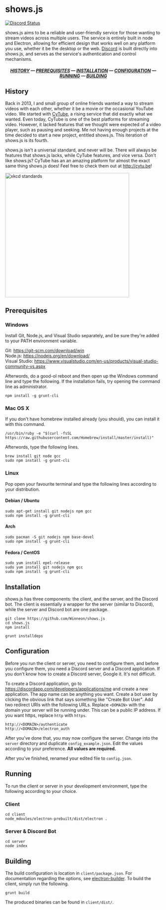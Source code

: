 # shows.js
[![Discord Status](https://discordapp.com/api/servers/182297613909884929/widget.png?style=banner5)](https://discord.gg/0118Fg96uP5eXQz2g)

shows.js aims to be a reliable and user-friendly service for those wanting to stream videos across multiple users. The service is entirely built in node and Electron, allowing for efficient design that works well on any platform you use, whether it be the desktop or the web. [Discord](https://discordapp.com) is built directly into shows.js, and serves as the service's authentication and control mechanisms.

<h5 align="center">
	<a href="#history">HISTORY</a> &mdash; <a href="#prerequisites">PREREQUISITES</a> &mdash; <a href="#installation">INSTALLATION</a> &mdash; <a href="#configuration">CONFIGURATION</a> &mdash; <a href="#running">RUNNING</a> &mdash; <a href="#building">BUILDING</a>
</h5>

## History

Back in 2013, I and small group of online friends wanted a way to stream videos with each other, whether it be a movie or the occasional YouTube video. We started with [CyTube](https://github.com/calzoneman/sync), a rising service that did exactly what we wanted. Even today, CyTube is one of the best platforms for streaming video. However, it lacked features that we thought were expected of a video player, such as pausing and seeking. Me not having enough projects at the time decided to start a new project, entitled shows.js. This iteration of shows.js is its fourth.

shows.js isn't a universal standard, and never will be. There will always be features that shows.js lacks, while CyTube features, and vice versa. Don't like shows.js? CyTube has an an amazing platform for almost the exact same thing shows.js does! Feel free to check them out at http://cytu.be!

<img alt="xkcd standards" src="https://imgs.xkcd.com/comics/standards.png" width="400px" />

## Prerequisites

### Windows

Install Git, Node.js, and Visual Studio separately, and be sure they're added to your PATH environment variable.

Git: https://git-scm.com/download/win  
Node.js: https://nodejs.org/en/download/  
Visual Studio: https://www.visualstudio.com/en-us/products/visual-studio-community-vs.aspx

Afterwords, do a good-ol reboot and then open up the Windows command line and type the following. If the installation fails, try opening the command line as administrator.

```
npm install -g grunt-cli
```

### Mac OS X

If you don't have homebrew installed already (you should), you can install it with this command.

```
/usr/bin/ruby -e "$(curl -fsSL https://raw.githubusercontent.com/Homebrew/install/master/install)"
```

Afterwords, type the following lines.

```
brew install git node gcc
sudo npm install -g grunt-cli
```

### Linux

Pop open your favourite terminal and type the following lines according to your distribution.

#### Debian / Ubuntu

```
sudo apt-get install git nodejs npm gcc
sudo npm install -g grunt-cli
```

#### Arch

```
sudo pacman -S git nodejs npm base-devel
sudo npm install -g grunt-cli
```

#### Fedora / CentOS

```
sudo yum install epel-release
sudo yum install git nodejs npm gcc
sudo npm install -g grunt-cli
```

## Installation

shows.js has three components: the client, and the server, and the Discord bot. The client is essentially a wrapper for the server (similar to Discord), while the server and Discord bot are one package.

```
git clone https://github.com/Winneon/shows.js
cd shows.js
npm install

grunt installdeps
```

## Configuration

Before you run the client or server, you need to configure them, and before you configure them, you need a Discord server and a Discord application. If you don't know how to create a Discord server, Google it. It's not difficult.

To create a Discord application, go to https://discordapp.com/developers/applications/me and create a new application. The app name can be anything you want. Create a bot user by clicking the obvious link that says something like "Create Bot User". Add two redirect URIs with the following URLs. Replace `<DOMAIN>` with the domain your server will be running under. This can be a public IP address. If you want https, replace `http` with `https`.

```
http://<DOMAIN>/authenticate
http://<DOMAIN>/electron_auth
```

After you've done that, you may now configure the server. Change into the `server` directory and duplicate `config_example.json`. Edit the values according to your preference. **All values are required.**

After you've finished, renamed your edited file to `config.json`.

## Running

To run the client or server in your development environment, type the following according to your choice.

### Client

```
cd client
node_mdoules/electron-prebuilt/dist/electron .
```

### Server & Discord Bot

```
cd server
node index
```

## Building

The build configuration is location in `client/package.json`. For documentation regarding the options, see [electron-builder](https://github.com/electron-userland/electron-builder/wiki/Options). To build the client, simply run the following.

```
grunt build
```

The produced binaries can be found in `client/dist/`.